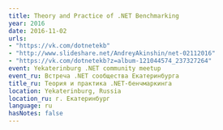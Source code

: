 ```yaml
---
title: Theory and Practice of .NET Benchmarking
year: 2016
date: 2016-11-02
urls:
- "https://vk.com/dotnetekb"
- "http://www.slideshare.net/AndreyAkinshin/net-02112016"
- "https://vk.com/dotnetekb?z=album-121044574_237327264"
event: Yekaterinburg .NET community meetup
event_ru: Встреча .NET сообщества Екатеринбурга
title_ru: Теория и практика .NET-бенчмаркинга
location: Yekaterinburg, Russia
location_ru: г. Екатеринбург
language: ru
hasNotes: false
---
```

